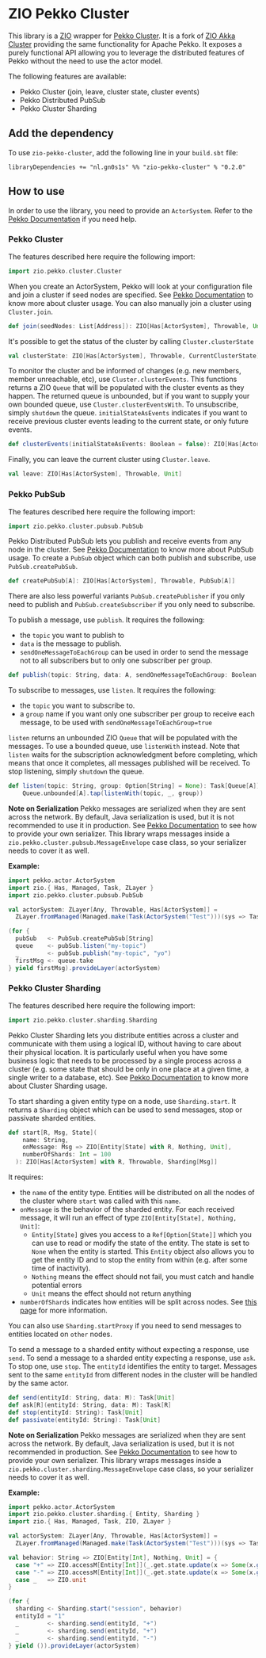 # ZIO Pekko Cluster

This library is a [ZIO](https://github.com/zio/zio) wrapper for [Pekko Cluster](https://pekko.apache.org/docs/pekko/current/index-cluster.html).
It is a fork of [ZIO Akka Cluster](https://github.com/zio/zio-akka-cluster) providing the same functionality for Apache Pekko.
It exposes a purely functional API allowing you to leverage the distributed features of Pekko without the need to use the actor model.

The following features are available:
- Pekko Cluster (join, leave, cluster state, cluster events)
- Pekko Distributed PubSub
- Pekko Cluster Sharding

## Add the dependency

To use `zio-pekko-cluster`, add the following line in your `build.sbt` file:

```
libraryDependencies += "nl.gn0s1s" %% "zio-pekko-cluster" % "0.2.0"
```

## How to use

In order to use the library, you need to provide an `ActorSystem`. Refer to the [Pekko Documentation](https://pekko.apache.org/docs/pekko/current/general/actor-systems.html) if you need help.

### Pekko Cluster

The features described here require the following import:
```scala
import zio.pekko.cluster.Cluster
```

When you create an ActorSystem, Pekko will look at your configuration file and join a cluster if seed nodes are specified.
See [Pekko Documentation](https://pekko.apache.org/docs/pekko/current/cluster-usage.html) to know more about cluster usage.
You can also manually join a cluster using `Cluster.join`.

```scala
def join(seedNodes: List[Address]): ZIO[Has[ActorSystem], Throwable, Unit]
```

It's possible to get the status of the cluster by calling `Cluster.clusterState`

```scala
val clusterState: ZIO[Has[ActorSystem], Throwable, CurrentClusterState]
```

To monitor the cluster and be informed of changes (e.g. new members, member unreachable, etc), use `Cluster.clusterEvents`.
This functions returns a ZIO `Queue` that will be populated with the cluster events as they happen.
The returned queue is unbounded, but if you want to supply your own bounded queue, use `Cluster.clusterEventsWith`.
To unsubscribe, simply `shutdown` the queue.
`initialStateAsEvents` indicates if you want to receive previous cluster events leading to the current state, or only future events.

```scala
def clusterEvents(initialStateAsEvents: Boolean = false): ZIO[Has[ActorSystem], Throwable, Queue[ClusterDomainEvent]]
```

Finally, you can leave the current cluster using `Cluster.leave`.

```scala
val leave: ZIO[Has[ActorSystem], Throwable, Unit]
```

### Pekko PubSub

The features described here require the following import:
```scala
import zio.pekko.cluster.pubsub.PubSub
```

Pekko Distributed PubSub lets you publish and receive events from any node in the cluster.
See [Pekko Documentation](https://pekko.apache.org/docs/pekko/current/distributed-pub-sub.html) to know more about PubSub usage.
To create a `PubSub` object which can both publish and subscribe, use `PubSub.createPubSub`.

```scala
def createPubSub[A]: ZIO[Has[ActorSystem], Throwable, PubSub[A]]
```

There are also less powerful variants `PubSub.createPublisher` if you only need to publish and `PubSub.createSubscriber` if you only need to subscribe.

To publish a message, use `publish`. It requires the following:
- the `topic` you want to publish to
- `data` is the message to publish.
- `sendOneMessageToEachGroup` can be used in order to send the message not to all subscribers but to only one subscriber per group.

```scala
def publish(topic: String, data: A, sendOneMessageToEachGroup: Boolean = false): Task[Unit]
```

To subscribe to messages, use `listen`.  It requires the following:
- the `topic` you want to subscribe to.
- a `group` name if you want only one subscriber per group to receive each message, to be used with `sendOneMessageToEachGroup=true`

`listen` returns an unbounded ZIO `Queue` that will be populated with the messages. To use a bounded queue, use `listenWith` instead.
Note that `listen` waits for the subscription acknowledgment before completing, which means that once it completes, all messages published will be received.
To stop listening, simply `shutdown` the queue.

```scala
def listen(topic: String, group: Option[String] = None): Task[Queue[A]] =
    Queue.unbounded[A].tap(listenWith(topic, _, group))
```

**Note on Serialization**
Pekko messages are serialized when they are sent across the network. By default, Java serialization is used, but it is not recommended to use it in production.
See [Pekko Documentation](https://pekko.apache.org/docs/pekko/current/serialization.html) to see how to provide your own serializer.
This library wraps messages inside a `zio.pekko.cluster.pubsub.MessageEnvelope` case class, so your serializer needs to cover it as well.

**Example:**

```scala
import pekko.actor.ActorSystem
import zio.{ Has, Managed, Task, ZLayer }
import zio.pekko.cluster.pubsub.PubSub

val actorSystem: ZLayer[Any, Throwable, Has[ActorSystem]] =
  ZLayer.fromManaged(Managed.make(Task(ActorSystem("Test")))(sys => Task.fromFuture(_ => sys.terminate()).either))

(for {
  pubSub   <- PubSub.createPubSub[String]
  queue    <- pubSub.listen("my-topic")
  _        <- pubSub.publish("my-topic", "yo")
  firstMsg <- queue.take
} yield firstMsg).provideLayer(actorSystem)
```

### Pekko Cluster Sharding

The features described here require the following import:
```scala
import zio.pekko.cluster.sharding.Sharding
```

Pekko Cluster Sharding lets you distribute entities across a cluster and communicate with them using a logical ID, without having to care about their physical location.
It is particularly useful when you have some business logic that needs to be processed by a single process across a cluster (e.g. some state that should be only in one place at a given time, a single writer to a database, etc).
See [Pekko Documentation](https://pekko.apache.org/docs/pekko/current/cluster-sharding.html) to know more about Cluster Sharding usage.

To start sharding a given entity type on a node, use `Sharding.start`. It returns a `Sharding` object which can be used to send messages, stop or passivate sharded entities.

```scala
def start[R, Msg, State](
    name: String,
    onMessage: Msg => ZIO[Entity[State] with R, Nothing, Unit],
    numberOfShards: Int = 100
  ): ZIO[Has[ActorSystem] with R, Throwable, Sharding[Msg]]
```

It requires:
- the `name` of the entity type. Entities will be distributed on all the nodes of the cluster where `start` was called with this `name`.
- `onMessage` is the behavior of the sharded entity. For each received message, it will run an effect of type `ZIO[Entity[State], Nothing, Unit]`:
    - `Entity[State]` gives you access to a `Ref[Option[State]]` which you can use to read or modify the state of the entity. The state is set to `None` when the entity is started. This `Entity` object also allows you to get the entity ID and to stop the entity from within (e.g. after some time of inactivity).
    - `Nothing` means the effect should not fail, you must catch and handle potential errors
    - `Unit` means the effect should not return anything
- `numberOfShards` indicates how entities will be split across nodes. See [this page](https://pekko.apache.org/docs/pekko/current/cluster-sharding.html#basic-example) for more information.

You can also use `Sharding.startProxy` if you need to send messages to entities located on `other` nodes.

To send a message to a sharded entity without expecting a response, use `send`. To send a message to a sharded entity expecting a response, use `ask`. To stop one, use `stop`.
The `entityId` identifies the entity to target. Messages sent to the same `entityId` from different nodes in the cluster will be handled by the same actor.

```scala
def send(entityId: String, data: M): Task[Unit]
def ask[R](entityId: String, data: M): Task[R]
def stop(entityId: String): Task[Unit]
def passivate(entityId: String): Task[Unit]
```

**Note on Serialization**
Pekko messages are serialized when they are sent across the network. By default, Java serialization is used, but it is not recommended in production.
See [Pekko Documentation](https://pekko.apache.org/docs/pekko/current/serialization.html) to see how to provide your own serializer.
This library wraps messages inside a `zio.pekko.cluster.sharding.MessageEnvelope` case class, so your serializer needs to cover it as well.

**Example:**

```scala
import pekko.actor.ActorSystem
import zio.pekko.cluster.sharding.{ Entity, Sharding }
import zio.{ Has, Managed, Task, ZIO, ZLayer }

val actorSystem: ZLayer[Any, Throwable, Has[ActorSystem]] =
  ZLayer.fromManaged(Managed.make(Task(ActorSystem("Test")))(sys => Task.fromFuture(_ => sys.terminate()).either))

val behavior: String => ZIO[Entity[Int], Nothing, Unit] = {
  case "+" => ZIO.accessM[Entity[Int]](_.get.state.update(x => Some(x.getOrElse(0) + 1)))
  case "-" => ZIO.accessM[Entity[Int]](_.get.state.update(x => Some(x.getOrElse(0) - 1)))
  case _   => ZIO.unit
}

(for {
  sharding <- Sharding.start("session", behavior)
  entityId = "1"
  _        <- sharding.send(entityId, "+")
  _        <- sharding.send(entityId, "+")
  _        <- sharding.send(entityId, "-")
} yield ()).provideLayer(actorSystem)
```
